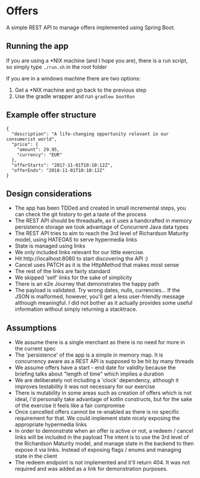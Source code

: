 # Offers

A simple REST API to manage offers 
implemented using Spring Boot.

## Running the app
If you are using a *NIX machine (and I hope you are),
there is a run script, so simply type `./run.sh` in the root
folder

If you are in a windows machine there are two options:
1. Get a *NIX machine and go back to the previous step
2. Use the gradle wrapper and run `gradlew bootRun`

## Example offer structure

```$json
{
  "description": "A life-changing opportunity relevant in our consumerist world",
  "price": {
    "amount": 29.95,
    "currency": "EUR"
  },
  "offerStarts": "2017-11-01T10:10:12Z",
  "offerEnds": "2018-11-01T10:10:12Z"
}
```

## Design considerations
- The app has been TDDed and created in small incremental steps,
you can check the git history to get a taste of the process
- The REST API should be threadsafe, as it uses a handcrafted
in memory persistence storage we took advantage of Concurrent Java data types
- The REST API tries to aim to reach the 3rd level of Richardson
Maturity model, using HATEOAS to serve hypermedia links
- State is managed using links
- We only included links relevant for our little exercise.
- Hit http://localhost:8080 to start discovering the API :)
- Cancel uses PATCH as it is the HttpMethod that makes most sense
- The rest of the links are fairly standard
- We skipped 'self' links for the sake of simplicity
- There is an e2e Journey that demonstrates the happy path
- The payload is validated. Try wrong dates, nulls, currencies... If the JSON is malformed, however, you'll get
a less user-friendly message although meaningful. I did not bother as it
actually provides some useful information without simply returning a stacktrace.

## Assumptions

- We assume there is a single merchant as there is no need for 
more in the current spec
- The 'persistence' of the app is a simple
in memory map. It is concurrency aware
as a REST API is supposed to be hit
by many threads
- We assume offers have a start - end 
date for validity because the briefing
talks about "length of time" which implies
a duration
- We are deliberately not including a 'clock'
dependency, although it improves testability 
it was not necessary for our exercise
- There is mutability in some areas
such as creation of offers which is not 
ideal, i'd personally take advantage
of kotlin constructs, but for the sake
of the exercise it feels like a fair
compromise
- Once cancelled offers cannot be
re-enabled as there is no specific
requirement for that. We could implement
state nicely exposing the appropriate
hypermedia links
- In order to demonstrate when an offer
is active or not, a redeem / cancel links
will be included in the payload
The intent is to use the 3rd level of the
Richardson Maturity model, and manage state
in the backend to then expose it via links.
Instead of exposing flags / enums and 
managing state in the client
- The redeem endpoint is not implemented
and it'll return 404. It was not required
and was added as a link for demonstration purposes.